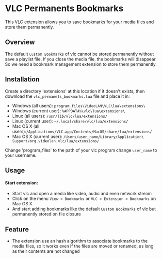 # VLC Permanents Bookmarks
This VLC extension allows you to save bookmarks for your media files and store them permanently.

## Overview
The default `Custom Bookmarks` of vlc cannot be stored permanently without save a playlist file. If you close the media file, the bookmarks will disappear. So we need a bookmark management extension to store them permanently.

## Installation
Create a directory 'extensions' at this location if it doesn't exists, then download the `vlc_permanets_bookmarks.lua` file and place it in:

- Windows (all users): `program_files\VideoLAN\VLC\lua\extensions\`
- Windows (current user): `%APPDATA%\vlc\lua\extensions\`
- Linux (all users): `/usr/lib/vlc/lua/extensions/`
- Linux (current user): `~/.local/share/vlc/lua/extensions/`
- Mac OS X (all users):`/Applications/VLC.app/Contents/MacOS/share/lua/extensions/`
- Mac OS X (current user): `/Users/user_name/Library/Application\ Support/org.videolan.vlc/lua/extensions/`

Change 'program_files' to the path of your vlc program
change  `user_name` to your username.

## Usage
#### Start extension:
- Start vlc and open a media like video, audio and even network stream
- Click on the menu `View > Bookmarks` or `VLC > Extension > Bookmarks` on Mac OS X
- And start adding bookmarks like the default `Custom Bookmarks` of vlc but permanently stored on file closure

## Feature
- The extension use an hash algorithm to associate bookmarks to the media files, so it works even if the files are moved or renamed, as long as their contents are not changed
